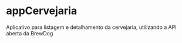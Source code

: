 # appCervejaria
Aplicativo para listagem e detalhamento da cervejaria, utilizando a API aberta da BrewDog
